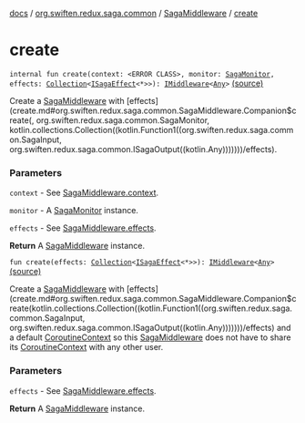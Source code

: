 [docs](../../index.md) / [org.swiften.redux.saga.common](../index.md) / [SagaMiddleware](index.md) / [create](./create.md)

# create

`internal fun create(context: <ERROR CLASS>, monitor: `[`SagaMonitor`](../-saga-monitor/index.md)`, effects: `[`Collection`](https://kotlinlang.org/api/latest/jvm/stdlib/kotlin.collections/-collection/index.html)`<`[`ISagaEffect`](../-i-saga-effect.md)`<*>>): `[`IMiddleware`](../../org.swiften.redux.core/-i-middleware.md)`<`[`Any`](https://kotlinlang.org/api/latest/jvm/stdlib/kotlin/-any/index.html)`>` [(source)](https://github.com/protoman92/KotlinRedux/tree/master/common/common-saga/src/main/kotlin/org/swiften/redux/saga/common/SagaMiddleware.kt#L43)

Create a [SagaMiddleware](index.md) with [effects](create.md#org.swiften.redux.saga.common.SagaMiddleware.Companion$create(, org.swiften.redux.saga.common.SagaMonitor, kotlin.collections.Collection((kotlin.Function1((org.swiften.redux.saga.common.SagaInput, org.swiften.redux.saga.common.ISagaOutput((kotlin.Any)))))))/effects).

### Parameters

`context` - See [SagaMiddleware.context](context.md).

`monitor` - A [SagaMonitor](../-saga-monitor/index.md) instance.

`effects` - See [SagaMiddleware.effects](effects.md).

**Return**
A [SagaMiddleware](index.md) instance.

`fun create(effects: `[`Collection`](https://kotlinlang.org/api/latest/jvm/stdlib/kotlin.collections/-collection/index.html)`<`[`ISagaEffect`](../-i-saga-effect.md)`<*>>): `[`IMiddleware`](../../org.swiften.redux.core/-i-middleware.md)`<`[`Any`](https://kotlinlang.org/api/latest/jvm/stdlib/kotlin/-any/index.html)`>` [(source)](https://github.com/protoman92/KotlinRedux/tree/master/common/common-saga/src/main/kotlin/org/swiften/redux/saga/common/SagaMiddleware.kt#L57)

Create a [SagaMiddleware](index.md) with [effects](create.md#org.swiften.redux.saga.common.SagaMiddleware.Companion$create(kotlin.collections.Collection((kotlin.Function1((org.swiften.redux.saga.common.SagaInput, org.swiften.redux.saga.common.ISagaOutput((kotlin.Any)))))))/effects) and a default [CoroutineContext](#) so this
[SagaMiddleware](index.md) does not have to share its [CoroutineContext](#) with any other user.

### Parameters

`effects` - See [SagaMiddleware.effects](effects.md).

**Return**
A [SagaMiddleware](index.md) instance.


